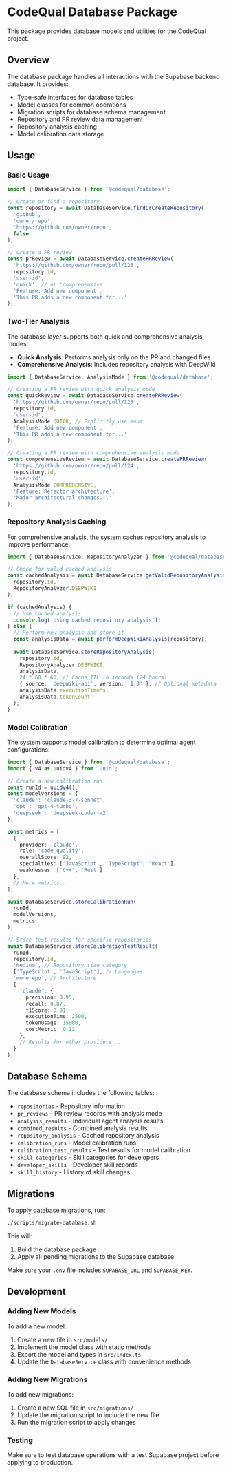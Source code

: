 # CodeQual Database Package

This package provides database models and utilities for the CodeQual project.

## Overview

The database package handles all interactions with the Supabase backend database. It provides:

- Type-safe interfaces for database tables
- Model classes for common operations
- Migration scripts for database schema management
- Repository and PR review data management
- Repository analysis caching
- Model calibration data storage

## Usage

### Basic Usage

```typescript
import { DatabaseService } from '@codequal/database';

// Create or find a repository
const repository = await DatabaseService.findOrCreateRepository(
  'github',
  'owner/repo',
  'https://github.com/owner/repo',
  false
);

// Create a PR review
const prReview = await DatabaseService.createPRReview(
  'https://github.com/owner/repo/pull/123',
  repository.id,
  'user-id',
  'quick', // or 'comprehensive'
  'Feature: Add new component',
  'This PR adds a new component for...'
);
```

### Two-Tier Analysis

The database layer supports both quick and comprehensive analysis modes:

- **Quick Analysis**: Performs analysis only on the PR and changed files
- **Comprehensive Analysis**: Includes repository analysis with DeepWiki

```typescript
import { DatabaseService, AnalysisMode } from '@codequal/database';

// Creating a PR review with quick analysis mode
const quickReview = await DatabaseService.createPRReview(
  'https://github.com/owner/repo/pull/123',
  repository.id,
  'user-id',
  AnalysisMode.QUICK, // Explicitly use enum
  'Feature: Add new component',
  'This PR adds a new component for...'
);

// Creating a PR review with comprehensive analysis mode
const comprehensiveReview = await DatabaseService.createPRReview(
  'https://github.com/owner/repo/pull/124',
  repository.id,
  'user-id',
  AnalysisMode.COMPREHENSIVE,
  'Feature: Refactor architecture',
  'Major architectural changes...'
);
```

### Repository Analysis Caching

For comprehensive analysis, the system caches repository analysis to improve performance:

```typescript
import { DatabaseService, RepositoryAnalyzer } from '@codequal/database';

// Check for valid cached analysis
const cachedAnalysis = await DatabaseService.getValidRepositoryAnalysisCache(
  repository.id,
  RepositoryAnalyzer.DEEPWIKI
);

if (cachedAnalysis) {
  // Use cached analysis
  console.log('Using cached repository analysis');
} else {
  // Perform new analysis and store it
  const analysisData = await performDeepWikiAnalysis(repository);
  
  await DatabaseService.storeRepositoryAnalysis(
    repository.id,
    RepositoryAnalyzer.DEEPWIKI,
    analysisData,
    24 * 60 * 60, // Cache TTL in seconds (24 hours)
    { source: 'deepwiki-api', version: '1.0' }, // Optional metadata
    analysisData.executionTimeMs,
    analysisData.tokenCount
  );
}
```

### Model Calibration

The system supports model calibration to determine optimal agent configurations:

```typescript
import { DatabaseService } from '@codequal/database';
import { v4 as uuidv4 } from 'uuid';

// Create a new calibration run
const runId = uuidv4();
const modelVersions = {
  'claude': 'claude-3-7-sonnet',
  'gpt': 'gpt-4-turbo',
  'deepseek': 'deepseek-coder-v2'
};

const metrics = [
  {
    provider: 'claude',
    role: 'code_quality',
    overallScore: 92,
    specialties: ['JavaScript', 'TypeScript', 'React'],
    weaknesses: ['C++', 'Rust']
  },
  // More metrics...
];

await DatabaseService.storeCalibrationRun(
  runId,
  modelVersions,
  metrics
);

// Store test results for specific repositories
await DatabaseService.storeCalibrationTestResult(
  runId,
  repository.id,
  'medium', // Repository size category
  ['TypeScript', 'JavaScript'], // Languages
  'monorepo', // Architecture
  {
    'claude': {
      precision: 0.95,
      recall: 0.87,
      f1Score: 0.91,
      executionTime: 2500,
      tokenUsage: 15000,
      costMetric: 0.12
    },
    // Results for other providers...
  }
);
```

## Database Schema

The database schema includes the following tables:

- `repositories` - Repository information
- `pr_reviews` - PR review records with analysis mode
- `analysis_results` - Individual agent analysis results
- `combined_results` - Combined analysis results
- `repository_analysis` - Cached repository analysis
- `calibration_runs` - Model calibration runs
- `calibration_test_results` - Test results for model calibration
- `skill_categories` - Skill categories for developers
- `developer_skills` - Developer skill records
- `skill_history` - History of skill changes

## Migrations

To apply database migrations, run:

```bash
./scripts/migrate-database.sh
```

This will:

1. Build the database package
2. Apply all pending migrations to the Supabase database

Make sure your `.env` file includes `SUPABASE_URL` and `SUPABASE_KEY`.

## Development

### Adding New Models

To add a new model:

1. Create a new file in `src/models/`
2. Implement the model class with static methods
3. Export the model and types in `src/index.ts`
4. Update the `DatabaseService` class with convenience methods

### Adding New Migrations

To add new migrations:

1. Create a new SQL file in `src/migrations/`
2. Update the migration script to include the new file
3. Run the migration script to apply changes

### Testing

Make sure to test database operations with a test Supabase project before applying to production.
